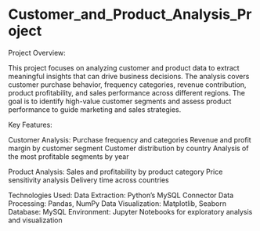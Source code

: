 # Customer_and_Product_Analysis_Project

Project Overview:

This project focuses on analyzing customer and product data to extract meaningful insights that can drive business decisions. The analysis covers customer purchase behavior, frequency categories, revenue contribution, product profitability, and sales performance across different regions. The goal is to identify high-value customer segments and assess product performance to guide marketing and sales strategies.

Key Features:

Customer Analysis:
Purchase frequency and categories
Revenue and profit margin by customer segment
Customer distribution by country
Analysis of the most profitable segments by year

Product Analysis:
Sales and profitability by product category
Price sensitivity analysis
Delivery time across countries

Technologies Used:
Data Extraction: Python’s MySQL Connector
Data Processing: Pandas, NumPy
Data Visualization: Matplotlib, Seaborn
Database: MySQL
Environment: Jupyter Notebooks for exploratory analysis and visualization
